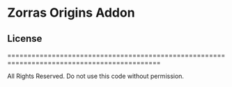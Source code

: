 # Zorras Origins Addon

## License
============================================================================================

All Rights Reserved. Do not use this code without permission.
